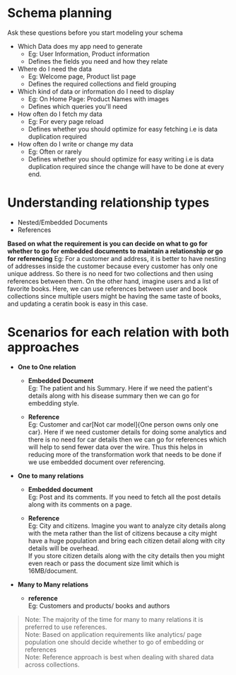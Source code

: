 # Schema planning
Ask these questions before you start modeling your schema
* Which Data does my app need to generate
	* Eg: User Information, Product information
	* Defines the fields you need and how they relate
* Where do I need the data
	* Eg: Welcome page, Product list page
	* Defines the required collections and field grouping
* Which kind of data or information  do I need to display
	* Eg: On Home Page: Product Names with images
	* Defines which queries you'll need
* How often do I fetch my data
	* Eg: For every page reload
	* Defines whether you should optimize for easy fetching i.e is data duplication required 
* How often do I write or change my data
	* Eg: Often or rarely
	* Defines whether you should optimize for easy writing i.e is data duplication required since the change will have to be done at every end.

# Understanding relationship types
* Nested/Embedded Documents
* References

**Based on what the requirement is you can decide on what to go for whether to go for embedded documents to maintain a relationship or go for referencing**
Eg: For a customer and address, it is better to have nesting of addresses inside the customer because every customer has only one unique address. So there is no need for two collections and then using references between them.
On the other hand, imagine users and a list of favorite books. Here, we can use references between user and book collections since multiple users might be having the same taste of books, and updating a ceratin book is easy in this case.

# Scenarios for each relation with both approaches
* **One to One relation**
	* **Embedded Document**\
	Eg: The patient and his Summary. Here if we need the patient's details along with his disease summary then we can go for embedding style.

	* **Reference**\
	Eg: Customer and car[Not car model]{One person owns only one car}. Here if we need customer details for doing some analytics and there is no need for car details then we can go for references which will help to send fewer data over the wire. Thus this helps in reducing more of the transformation work that needs to be done if we use embedded document over referencing.

* **One to many relations**
	* **Embedded document**\
	Eg: Post and its comments. If you need to fetch all the post details along with its comments on a page.

	* **Reference**\
	Eg: City and citizens. Imagine you want to analyze city details along with the meta rather than the list of citizens because a city might have a huge population and bring each citizen detail along with city details will be overhead.\
	    If you store citizen details along with the city details then you might even reach or pass the document size limit which is 16MB/document.

* **Many to Many relations**
	* **reference**\
	Eg: Customers and products/ books and authors
 
> Note: The majority of the time for many to many relations it is preferred to use references.\
> Note: Based on application requirements like analytics/ page population one should decide whether to go of embedding or references\
> Note: Reference approach is best when dealing with shared data across collections.